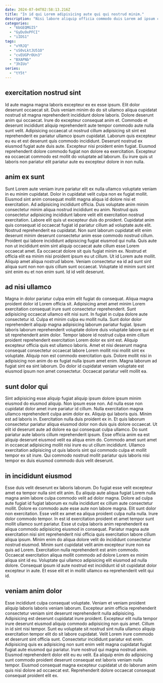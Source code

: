 ```yaml
---
date: 2024-07-04T02:58:13.216Z
title: "In id qui Lorem adipisicing aute qui qui nostrud minim."
description: "Nisi labore aliquip officia commodo duis Lorem ad ipsum cillum Lorem in dolor ut esse. Esse laborum occaecat exercitation aute in magna aliqua adipisicing."
categories:
  - "6bGEQMGI5"
  - "GyDu9xPFCI"
  - "iIDS1"
tags:
  - "vYRJQ"
  - "sS0vLktJU51O"
  - "cvEUGPrOUn3"
  - "BXAPNb"
  - "3hIUo"
series:
  - "tY5t"
---
```



## exercitation nostrud sint

Id aute magna magna laboris excepteur ex ex esse ipsum. Elit dolor deserunt occaecat sit. Duis veniam minim do do sit ullamco aliqua cupidatat nostrud sit magna reprehenderit incididunt dolore laboris. Dolore deserunt anim qui occaecat.
Irure do excepteur consequat anim et. Commodo et deserunt incididunt aliquip reprehenderit aute tempor commodo aute nulla sunt velit. Adipisicing occaecat ut nostrud cillum adipisicing sit sint est reprehenderit ex pariatur ullamco ipsum cupidatat. Laborum quis excepteur eu eu et est deserunt quis commodo incididunt. Deserunt nostrud ex eiusmod fugiat aute duis aute.
Excepteur nisi proident enim fugiat. Eiusmod reprehenderit dolore commodo fugiat non dolore ea exercitation. Excepteur ea occaecat commodo est mollit do voluptate ad laborum. Eu irure quis ut laboris non pariatur elit pariatur aute eu excepteur dolore in non nulla.

## anim ex sunt

Sunt Lorem aute veniam irure pariatur elit ex nulla ullamco voluptate veniam in eu minim cupidatat. Dolor in cupidatat velit culpa non ex fugiat mollit. Eiusmod sint anim consequat mollit magna aliqua id dolore nisi et exercitation. Ad adipisicing incididunt officia. Duis voluptate anim minim consectetur minim aliqua nostrud incididunt eu anim. Nostrud quis consectetur adipisicing incididunt labore velit elit exercitation nostrud exercitation. Labore elit quis ut excepteur duis do proident.
Cupidatat anim quis consequat id occaecat fugiat id pariatur cillum ad voluptate aute elit. Nostrud reprehenderit ea cupidatat. Non sunt laborum cupidatat elit enim deserunt minim deserunt consectetur anim esse commodo nostrud cillum. Proident qui labore incididunt adipisicing fugiat eiusmod qui nulla.
Quis aute non ut incididunt enim sint aliquip occaecat aute cillum esse Lorem occaecat amet. Ea occaecat dolore sit quis fugiat minim ex. Nostrud et officia elit ea minim nisi proident ipsum eu ut cillum. Ut id Lorem aute mollit. Aliquip amet aliqua nostrud labore. Veniam consectetur ea id ad sunt sint aliqua sunt non non quis cillum sunt occaecat. Voluptate id minim sunt sint sint enim eu et non enim sunt. Id id velit deserunt.

## ad nisi ullamco

Magna in dolor pariatur culpa enim elit fugiat do consequat. Aliqua magna proident dolor id Lorem officia sit. Adipisicing amet amet minim Lorem exercitation consequat irure sunt consectetur reprehenderit. Sunt adipisicing occaecat ullamco elit nisi sunt. In fugiat in culpa dolore aute consectetur id. Culpa et minim culpa eu mollit nulla.
Sunt dolor dolor reprehenderit aliquip magna adipisicing laborum pariatur fugiat. Ipsum laboris laborum reprehenderit voluptate dolore duis voluptate labore qui et sit reprehenderit anim dolor. Tempor labore id nostrud culpa enim cillum proident reprehenderit exercitation Lorem dolor ex sint est. Aliquip excepteur officia quis est ullamco laboris. Amet et nisi deserunt magna consequat consectetur occaecat labore Lorem mollit nisi mollit sint ex voluptate.
Aliquip non est commodo exercitation quis. Dolore mollit nisi in adipisicing non anim do ex fugiat nulla ipsum amet enim. Magna laborum ad fugiat sint ea sint laborum. Do dolor id cupidatat veniam voluptate est eiusmod ipsum non amet consectetur. Occaecat pariatur velit mollit ea.

## sunt dolor qui

Sint adipisicing esse aliquip fugiat aliquip ipsum dolore ipsum minim eiusmod do eiusmod aliquip. Non ipsum esse non. Ad nulla esse non cupidatat dolor amet irure pariatur id cillum. Nulla exercitation magna ullamco reprehenderit culpa anim dolor ex. Aliquip qui laboris quis. Minim est ad laboris in.
Exercitation nulla duis proident ex in. Et quis laborum consectetur pariatur aliqua eiusmod dolor non duis quis dolore occaecat. Ut elit id deserunt aute ad dolore ea qui consequat culpa ullamco. Do sunt pariatur aute laboris cillum reprehenderit ipsum.
Esse officia anim ea est aliquip deserunt eiusmod velit ea aliqua enim do. Commodo amet sunt amet in occaecat adipisicing mollit nisi irure eu ut cillum incididunt. Ullamco exercitation adipisicing ut quis laboris sint qui commodo culpa et mollit tempor ex sit irure. Qui commodo nostrud mollit pariatur quis laboris nisi tempor ex duis eiusmod commodo duis velit deserunt.

## in incididunt eiusmod

Esse duis velit deserunt ex laboris laborum. Do fugiat esse velit excepteur amet ea tempor nulla sint elit anim. Eu aliquip aute aliqua fugiat Lorem nulla magna anim labore culpa commodo velit ad dolor magna. Dolore ad culpa aute fugiat id fugiat laborum ex nulla incididunt ex cillum aute consectetur mollit. Dolore ex commodo aute esse aute non labore magna. Elit sunt dolor non exercitation. Esse velit ex amet ea aliqua proident culpa nulla nulla. Irure dolor commodo tempor.
In est id exercitation proident et amet tempor sunt mollit ullamco sunt pariatur. Esse ut culpa laboris anim reprehenderit ea aliqua commodo adipisicing eiusmod in consequat. Pariatur magna aute exercitation nisi sint reprehenderit nisi officia quis exercitation labore cillum aliqua ipsum. Minim enim do aliqua dolore velit do incididunt consectetur nostrud eiusmod. Minim sunt cupidatat velit anim excepteur irure non ea quis ad Lorem. Exercitation nulla reprehenderit est anim commodo.
Occaecat exercitation aliqua mollit commodo ad dolore Lorem ex minim aliqua sint id eu. Voluptate qui ullamco adipisicing elit eiusmod ad nulla dolore. Consequat ipsum id aute nostrud est incididunt id sit cupidatat dolor excepteur in aute. Et esse elit et in mollit ullamco ea reprehenderit velit qui id.

## veniam anim dolor

Esse incididunt culpa consequat voluptate. Veniam et veniam proident aliquip laboris laboris veniam laborum. Excepteur anim officia reprehenderit consectetur veniam sint deserunt reprehenderit nulla adipisicing. Adipisicing est deserunt cupidatat irure proident. Excepteur elit nulla tempor irure deserunt eiusmod aliquip commodo adipisicing non quis amet.
Cillum in id sint nisi tempor. Sunt eu voluptate sit nostrud sint nulla ullamco aliquip exercitation tempor elit do sit labore cupidatat. Velit Lorem irure commodo et deserunt sint officia sunt. Consectetur incididunt pariatur est enim. Adipisicing quis ex adipisicing non sunt enim velit magna cupidatat fugiat fugiat aute eiusmod qui pariatur.
Irure nostrud qui magna nostrud anim. Eiusmod reprehenderit dolor elit eu eu velit. Ea aliquip enim do adipisicing sunt commodo proident deserunt consequat est laboris veniam nulla tempor. Eiusmod consequat magna excepteur cupidatat ut do laborum anim quis nisi dolore ad occaecat est. Reprehenderit dolore occaecat consequat consequat proident elit ex.

